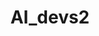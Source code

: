 ---
title: "AI_devs2"
by: "Gospodarczyk & Mrugalski & Chrobok"
certificate: jedrasiak-ai-devs-2-en.pdf
weight: 70
---